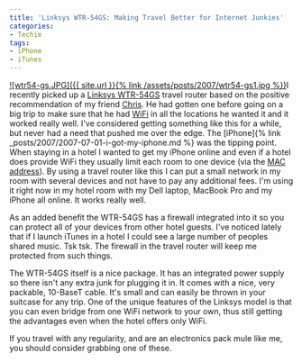 ```yaml
---
title: 'Linksys WTR-54GS: Making Travel Better for Internet Junkies'
categories:
- Techie
tags:
- iPhone
- iTunes
---
```


[![wtr54-gs.JPG]({{ site.url }}{% link /assets/posts/2007/wtr54-gs1.jpg %})](http://www.linksys.com/servlet/Satellite?c=L_Product_C2&childpagename=US%252FLayout&cid=1122062241008&pagename=Linksys%252FCommon%252FVisitorWrapper)I recently picked up a [Linksys WTR-54GS](http://www.linksys.com/servlet/Satellite?c=L_Product_C2&childpagename=US%252FLayout&cid=1122062241008&pagename=Linksys%252FCommon%252FVisitorWrapper) travel router based on the positive recommendation of my friend [Chris](http://www.tersteeg.org/). He had gotten one before going on a big trip to make sure that he had [WiFi](http://en.wikipedia.org/wiki/Wi-Fi) in all the locations he wanted it and it worked really well.
I've considered getting something like this for a while, but never had a need that pushed me over the edge. The [iPhone]{% link _posts/2007/2007-07-01-i-got-my-iphone.md %} was the tipping point. When staying in a hotel I wanted to get my iPhone online and even if a hotel does provide WiFi they usually limit each room to one device (via the [MAC address](http://en.wikipedia.org/wiki/MAC_address)). By using a travel router like this I can put a small network in my room with several devices and not have to pay any additional fees. I'm using it right now in my hotel room with my Dell laptop, MacBook Pro and my iPhone all online. It works really well.

As an added benefit the WTR-54GS has a firewall integrated into it so you can protect all of your devices from other hotel guests. I've noticed lately that if I launch iTunes in a hotel I could see a large number of peoples shared music. Tsk tsk. The firewall in the travel router will keep me protected from such things.

The WTR-54GS itself is a nice package. It has an integrated power supply so there isn't any extra junk for plugging it in. It comes with a nice, very packable, 10-BaseT cable. It's small and can easily be thrown in your suitcase for any trip. One of the unique features of the Linksys model is that you can even bridge from one WiFi network to your own, thus still getting the advantages even when the hotel offers only WiFi.

If you travel with any regularity, and are an electronics pack mule like me, you should consider grabbing one of these.

